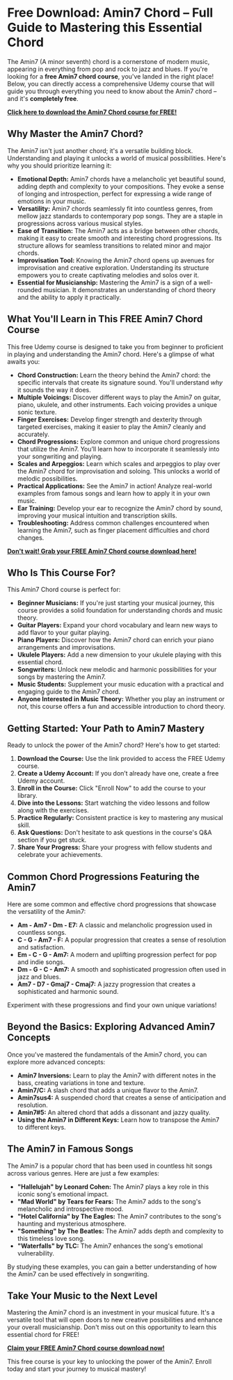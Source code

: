 # Free Download: Amin7 Chord – Full Guide to Mastering this Essential Chord

The Amin7 (A minor seventh) chord is a cornerstone of modern music, appearing in everything from pop and rock to jazz and blues. If you're looking for a **free Amin7 chord course**, you've landed in the right place! Below, you can directly access a comprehensive Udemy course that will guide you through everything you need to know about the Amin7 chord – and it's **completely free**.

[**Click here to download the Amin7 Chord course for FREE!**](https://udemywork.com/amin7-chord)

## Why Master the Amin7 Chord?

The Amin7 isn't just another chord; it's a versatile building block. Understanding and playing it unlocks a world of musical possibilities. Here's why you should prioritize learning it:

*   **Emotional Depth:** Amin7 chords have a melancholic yet beautiful sound, adding depth and complexity to your compositions. They evoke a sense of longing and introspection, perfect for expressing a wide range of emotions in your music.
*   **Versatility:** Amin7 chords seamlessly fit into countless genres, from mellow jazz standards to contemporary pop songs. They are a staple in progressions across various musical styles.
*   **Ease of Transition:** The Amin7 acts as a bridge between other chords, making it easy to create smooth and interesting chord progressions. Its structure allows for seamless transitions to related minor and major chords.
*   **Improvisation Tool:** Knowing the Amin7 chord opens up avenues for improvisation and creative exploration. Understanding its structure empowers you to create captivating melodies and solos over it.
*   **Essential for Musicianship:** Mastering the Amin7 is a sign of a well-rounded musician. It demonstrates an understanding of chord theory and the ability to apply it practically.

## What You'll Learn in This FREE Amin7 Chord Course

This free Udemy course is designed to take you from beginner to proficient in playing and understanding the Amin7 chord. Here's a glimpse of what awaits you:

*   **Chord Construction:** Learn the theory behind the Amin7 chord: the specific intervals that create its signature sound. You'll understand *why* it sounds the way it does.
*   **Multiple Voicings:** Discover different ways to play the Amin7 on guitar, piano, ukulele, and other instruments. Each voicing provides a unique sonic texture.
*   **Finger Exercises:** Develop finger strength and dexterity through targeted exercises, making it easier to play the Amin7 cleanly and accurately.
*   **Chord Progressions:** Explore common and unique chord progressions that utilize the Amin7. You’ll learn how to incorporate it seamlessly into your songwriting and playing.
*   **Scales and Arpeggios:** Learn which scales and arpeggios to play over the Amin7 chord for improvisation and soloing. This unlocks a world of melodic possibilities.
*   **Practical Applications:** See the Amin7 in action! Analyze real-world examples from famous songs and learn how to apply it in your own music.
*   **Ear Training:** Develop your ear to recognize the Amin7 chord by sound, improving your musical intuition and transcription skills.
*   **Troubleshooting:** Address common challenges encountered when learning the Amin7, such as finger placement difficulties and chord changes.

[**Don't wait! Grab your FREE Amin7 Chord course download here!**](https://udemywork.com/amin7-chord)

## Who Is This Course For?

This Amin7 Chord course is perfect for:

*   **Beginner Musicians:** If you're just starting your musical journey, this course provides a solid foundation for understanding chords and music theory.
*   **Guitar Players:** Expand your chord vocabulary and learn new ways to add flavor to your guitar playing.
*   **Piano Players:** Discover how the Amin7 chord can enrich your piano arrangements and improvisations.
*   **Ukulele Players:** Add a new dimension to your ukulele playing with this essential chord.
*   **Songwriters:** Unlock new melodic and harmonic possibilities for your songs by mastering the Amin7.
*   **Music Students:** Supplement your music education with a practical and engaging guide to the Amin7 chord.
*   **Anyone Interested in Music Theory:** Whether you play an instrument or not, this course offers a fun and accessible introduction to chord theory.

## Getting Started: Your Path to Amin7 Mastery

Ready to unlock the power of the Amin7 chord? Here's how to get started:

1.  **Download the Course:** Use the link provided to access the FREE Udemy course.
2.  **Create a Udemy Account:** If you don’t already have one, create a free Udemy account.
3.  **Enroll in the Course:** Click "Enroll Now" to add the course to your library.
4.  **Dive into the Lessons:** Start watching the video lessons and follow along with the exercises.
5.  **Practice Regularly:** Consistent practice is key to mastering any musical skill.
6.  **Ask Questions:** Don't hesitate to ask questions in the course's Q&A section if you get stuck.
7.  **Share Your Progress:** Share your progress with fellow students and celebrate your achievements.

## Common Chord Progressions Featuring the Amin7

Here are some common and effective chord progressions that showcase the versatility of the Amin7:

*   **Am - Am7 - Dm - E7:** A classic and melancholic progression used in countless songs.
*   **C - G - Am7 - F:** A popular progression that creates a sense of resolution and satisfaction.
*   **Em - C - G - Am7:** A modern and uplifting progression perfect for pop and indie songs.
*   **Dm - G - C - Am7:** A smooth and sophisticated progression often used in jazz and blues.
*   **Am7 - D7 - Gmaj7 - Cmaj7:** A jazzy progression that creates a sophisticated and harmonic sound.

Experiment with these progressions and find your own unique variations!

## Beyond the Basics: Exploring Advanced Amin7 Concepts

Once you've mastered the fundamentals of the Amin7 chord, you can explore more advanced concepts:

*   **Amin7 Inversions:** Learn to play the Amin7 with different notes in the bass, creating variations in tone and texture.
*   **Amin7/C:** A slash chord that adds a unique flavor to the Amin7.
*   **Amin7sus4:** A suspended chord that creates a sense of anticipation and resolution.
*   **Amin7#5:** An altered chord that adds a dissonant and jazzy quality.
*   **Using the Amin7 in Different Keys:** Learn how to transpose the Amin7 to different keys.

## The Amin7 in Famous Songs

The Amin7 is a popular chord that has been used in countless hit songs across various genres. Here are just a few examples:

*   **"Hallelujah" by Leonard Cohen:** The Amin7 plays a key role in this iconic song's emotional impact.
*   **"Mad World" by Tears for Fears:** The Amin7 adds to the song's melancholic and introspective mood.
*   **"Hotel California" by The Eagles:** The Amin7 contributes to the song's haunting and mysterious atmosphere.
*   **"Something" by The Beatles:** The Amin7 adds depth and complexity to this timeless love song.
*   **"Waterfalls" by TLC:** The Amin7 enhances the song's emotional vulnerability.

By studying these examples, you can gain a better understanding of how the Amin7 can be used effectively in songwriting.

## Take Your Music to the Next Level

Mastering the Amin7 chord is an investment in your musical future. It's a versatile tool that will open doors to new creative possibilities and enhance your overall musicianship. Don't miss out on this opportunity to learn this essential chord for FREE!

[**Claim your FREE Amin7 Chord course download now!**](https://udemywork.com/amin7-chord)

This free course is your key to unlocking the power of the Amin7. Enroll today and start your journey to musical mastery!
